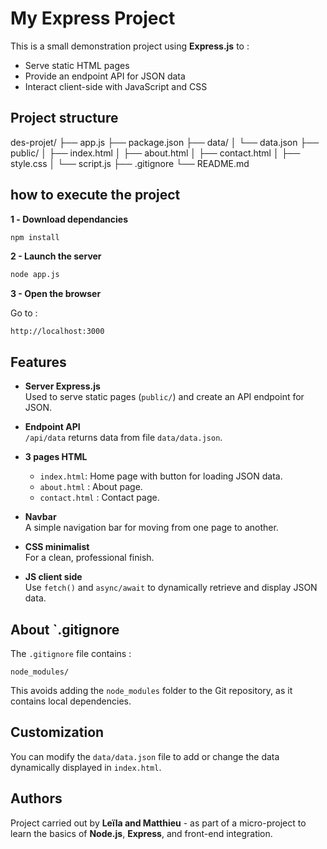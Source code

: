 # My Express Project

This is a small demonstration project using **Express.js** to :

- Serve static HTML pages
- Provide an endpoint API for JSON data
- Interact client-side with JavaScript and CSS

## Project structure

des-projet/
├── app.js
├── package.json
├── data/
│ └── data.json
├── public/
│ ├── index.html
│ ├── about.html
│ ├── contact.html
│ ├── style.css
│ └── script.js
├── .gitignore
└── README.md

## how to execute the project

**1️ - Download dependancies**

```bash
npm install
```

**2 - Launch the server**

```bash
node app.js
```

**3 - Open the browser**

Go to :

```
http://localhost:3000
```

## Features

- **Server Express.js**  
  Used to serve static pages (`public/`) and create an API endpoint for JSON.

- **Endpoint API**  
  `/api/data` returns data from file `data/data.json`.

- **3 pages HTML**

  - `index.html`: Home page with button for loading JSON data.
  - `about.html` : About page.
  - `contact.html` : Contact page.

- **Navbar**  
  A simple navigation bar for moving from one page to another.

- **CSS minimalist**  
  For a clean, professional finish.

- **JS client side**  
  Use `fetch()` and `async/await` to dynamically retrieve and display JSON data.

## About `.gitignore

The `.gitignore` file contains :

```
node_modules/
```

This avoids adding the `node_modules` folder to the Git repository, as it contains local dependencies.

## Customization

You can modify the `data/data.json` file to add or change the data dynamically displayed in `index.html`.

## Authors

Project carried out by **Leïla and Matthieu** - as part of a micro-project to learn the basics of **Node.js**, **Express**, and front-end integration.
